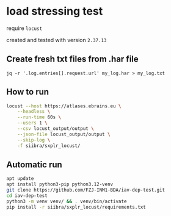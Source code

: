 # load stressing test

require `locust`

created and tested with version `2.37.13`

## Create fresh txt files from .har file

```
jq -r '.log.entries[].request.url' my_log.har > my_log.txt
```

## How to run

```sh
locust --host https://atlases.ebrains.eu \
    --headless \
    --run-time 60s \
    --users 1 \
    --csv locust_output/output \
    --json-file locust_output/output \
    --skip-log \
    -f siibra/sxplr_locust/
```

## Automatic run

```sh
apt update
apt install python3-pip python3.12-venv
git clone https://github.com/FZJ-INM1-BDA/iav-dep-test.git
cd iav-dep-test
python3 -m venv venv/ && . venv/bin/activate
pip install -r siibra/sxplr_locust/requirements.txt
```